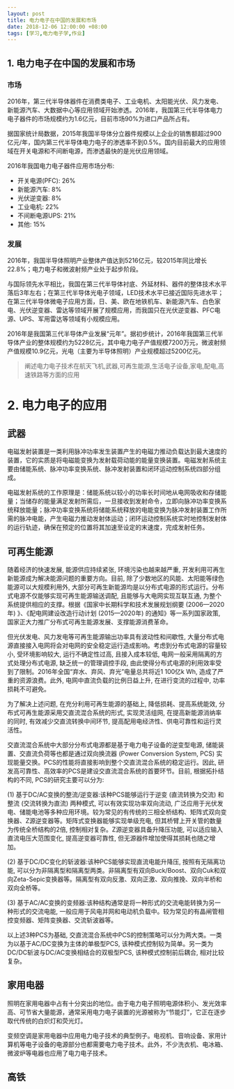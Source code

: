 ```yaml
---
layout: post
title: 电力电子在中国的发展和市场
date: 2018-12-06 12:00:00 +08:00
tags: [学习,电力电子学,作业]
---
```




## 1. 电力电子在中国的发展和市场

### 市场

2016年，第三代半导体器件在消费类电子、工业电机、太阳能光伏、风力发电、新能源汽车、大数据中心等应用领域开始渗透。2016年，我国第三代半导体电力电子器件的市场规模约为1.6亿元，目前市场90%为进口产品所占有。

据国家统计局数据，2015年我国半导体分立器件规模以上企业的销售额超过900亿元/年，国内第三代半导体电力电子的渗透率不到0.5%。国内目前最大的应用领域在开关电源和不间断电源，而渗透最快的是光伏应用领域。

2016年我国电力电子器件应用市场分布:

- 开关电源(PFC): 26%
- 新能源汽车: 8%
- 光伏逆变器: 8%
- 工业电机: 22%
- 不间断电源UPS: 21%
- 其他: 15%

### 发展

2016年，我国半导体照明产业整体产值达到5216亿元，较2015年同比增长22.8%；电力电子和微波射频产业处于起步阶段。

与国际领先水平相比，我国在第三代半导体衬底、外延材料、器件的整体技术水平落后3年左右；在第三代半导体光电子领域，LED技术水平已接近国际先进水平；在第三代半导体微电子应用方面，日、美、欧在地铁机车、新能源汽车、白色家电、光伏逆变器、雷达等领域开展了规模应用，而我国只在光伏逆变器、PFC电源、UPS、军用雷达等领域有小规模应用。

2016年是我国第三代半导体产业发展“元年”。据初步统计，2016年我国第三代半导体产业的整体规模约为5228亿元，其中电力电子产值规模7200万元，微波射频产值规模10.9亿元，光电（主要为半导体照明）产业规模超过5200亿元。



> 阐述电力电子技术在航天飞机,武器,可再生能源,生活电子设备,家电,配电,高速铁路等方面的应用

# 2. 电力电子的应用

## 武器

电磁发射装置是一类利用脉冲功率发生装置产生的电磁力推动负载达到最大速度的装置，它的实质是将电磁能变换为发射载荷动能的能量变换装置。电磁发射系统主要由储能系统、脉冲功率变换系统、脉冲发射装置和闭环运动控制系统四部分组成。

电磁发射系统的工作原理是：储能系统以较小的功率长时间地从电网吸收和存储能量；当储存的能量满足发射所需后，一旦接收到发射命令，立即向脉冲功率变换系统释放能量；脉冲功率变换系统将储能系统释放的电能变换为脉冲发射装置工作所需的脉冲电能，产生电磁力推动发射体运动；闭环运动控制系统实时地控制发射体的运行轨迹，确保在预定的位置将其加速至设定的末速度，完成发射任务。

## 可再生能源

随着经济的快速发展, 能源供应持续紧张, 环境污染也越来越严重, 开发利用可再生新能源成为解决能源问题的重要方向。目前, 除了少数地区的风能、太阳能等绿色能源可以大规模利用外, 大部分可再生新能源均是以分布式电源的形式运行。分布式电源不仅能够实现可再生能源输送调配, 且能够与大电网实现互联互通, 为整个系统提供相应的支撑。根据《国家中长期科学和技术发展规划纲要 (2006—2020年) 》、《配电网建设改造行动计划 (2015—2020年) 的通知》等一系列国家政策, 国家正大力推广分布式可再生能源发展、支撑能源消费革命。

但光伏发电、风力发电等可再生能源输出功率具有波动性和间歇性, 大量分布式电源直接接入电网将会对电网的安全稳定运行造成影响。考虑到分布式电源的容量较小, 受环境影响较大, 运行不确定性过高, 且接入成本较低, 电网一般采用隔离的方式处理分布式电源, 缺乏统一的管理调控手段, 由此使得分布式电源的利用效率受到了限制。2016年全国“弃水、弃风、弃光”电量总共将近1 100亿k Wh, 造成了严重的资源浪费。此外, 电网中直流负载的比例日益上升, 在进行变流的过程中, 功率损耗不可避免。

为了解决上述问题, 在充分利用可再生能源的基础上, 降低损耗、提高系统能效, 分布式可再生能源采用交直流混合系统的形式, 实现灵活组网, 在提高新能源消纳率的同时, 有效减少交直流转换中间环节, 提高配用电经济性、供电可靠性和运行灵活性。

交直流混合系统中大部分分布式电源都是基于电力电子设备的逆变型电源, 储能装置、交直流负荷等也都是通过双向换流器 (Power Conversion System, PCS) 实现能量交换。PCS的性能将直接影响到整个交直流混合系统的稳定运行。因此, 研发高可靠性、高效率的PCS是建设交直流混合系统的首要环节。目前, 根据拓扑结构的不同, PCS的研究主要可以分为:

 (1) 基于DC/AC变换的整流/逆变器:该种PCS能够运行于逆变 (直流转换为交流) 和整流 (交流转换为直流) 两种模式, 可以有效实现功率双向流动, 广泛应用于光伏发电、储能电池等多种应用环境。较为常见的有传统的三相全桥结构、矩阵式双向变换器、Z源逆变器等。矩阵式变换器能够实现单级充电, 但其桥臂上开关管的数量为传统全桥结构的2倍, 控制相对复杂。Z源逆变器具备升降压功能, 可以适应输入直流电压大范围变化, 提高逆变器可靠性, 但无源器件增加使得其损耗也随之增加。

 (2) 基于DC/DC变化的斩波器:该种PCS能够实现直流电能升降压, 按照有无隔离功能, 可以分为非隔离型和隔离型两类。非隔离型有双向Buck/Boost、双向Cuk和双向Zeta-Sepic变换器等。隔离型有双向反激、双向正激、双向推挽、双向半桥和双向全桥等。

 (3) 基于AC/AC变换的变频器:该种结构通常是将一种形式的交流电能转换为另一种形式的交流电能, 一般应用于风电并网和电动机负载中。较为常见的有晶闸管相控变频器、矩阵变换器、交流斩波器等。

以上述3种PCS为基础, 交直流混合系统中PCS的控制策略可以分为两大类。一类为以基于AC/DC变换为主体的单极型PCS, 该种模式控制较为简单。另一类为DC/DC斩波与DC/AC变换相结合的双极型PCS, 该种模式控制前后耦合, 相对比较复杂。

## 家用电器

照明在家用电器中占有十分突出的地位。由于电力电子照明电源体积小、发光效率高、可节省大量能源，通常采用电力电子装置的光源被称为“节能灯”，它正在逐步取代传统的白炽灯和荧光灯。

变频空调是家用电器中应用电力电子技术的典型例子。电视机、音响设备、家用计算机等电子设备的电源部分也都需要电力电子技术。此外，不少洗衣机、电冰箱、微波炉等电器也应用了电力电子技术。

## 高铁

